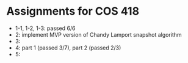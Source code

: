 # Assignments for COS 418

- 1-1, 1-2, 1-3: passed 6/6 
- 2: implement MVP version of Chandy Lamport snapshot algorithm
- 3: 
- 4: part 1 (passed 3/7), part 2 (passed 2/3)
- 5: 
